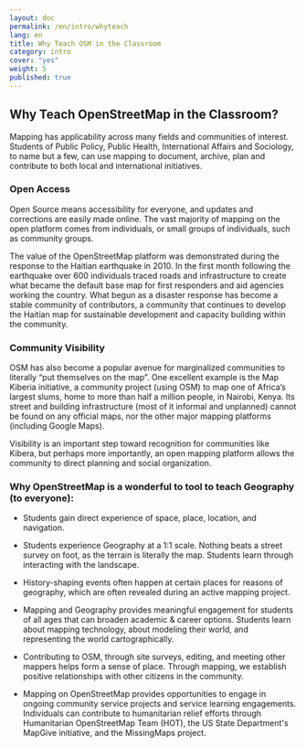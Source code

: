 ```yaml
---
layout: doc
permalink: /en/intro/whyteach
lang: en
title: Why Teach OSM in the Classroom
category: intro
cover: "yes"
weight: 5
published: true
---
```


##  Why Teach OpenStreetMap in the Classroom?

Mapping has applicability across many fields and communities of interest. Students of Public Policy, Public Health, International Affairs and Sociology, to name but a few, can use mapping to document, archive, plan and contribute to both local and international initiatives.  

### Open Access
Open Source means accessibility for everyone, and updates and corrections are easily made online. The vast majority of mapping on the open platform comes from individuals, or small groups of individuals, such as community groups.  

The value of the OpenStreetMap platform was demonstrated during the response to the Haitian earthquake in 2010. In the first month following the earthquake over 600 individuals traced roads and infrastructure to create what became the default base map for first responders and aid agencies working the country. What begun as a disaster response has become a stable community of contributors, a community that continues to develop the Haitian map for sustainable development and capacity building within the community. 

### Community Visibility
OSM has also become a popular avenue for marginalized communities to literally “put themselves on the map”. One excellent example is the Map Kiberia initiative, a community project (using OSM) to map one of Africa’s largest slums, home to more than half a million people, in Nairobi, Kenya. Its street and building infrastructure (most of it informal and unplanned) cannot be found on any official maps, nor the other major mapping platforms (including Google Maps).

Visibility is an important step toward recognition for communities like Kibera, but perhaps more importantly, an open mapping platform allows the community to direct planning and social organization.


### Why OpenStreetMap is a wonderful to tool to teach Geography (to everyone):

- Students gain direct experience of space, place, location, and navigation.

- Students experience Geography at a 1:1 scale.  Nothing beats a street survey on foot, as the terrain is literally the map. Students learn through interacting with the landscape.

- History-shaping events often happen at certain places for reasons of geography, which are often revealed during an active mapping project.

- Mapping and Geography provides meaningful engagement for students of all ages that can broaden academic & career options. Students learn about mapping technology, about modeling their world, and representing the world cartographically.

- Contributing to OSM, through site surveys, editing, and meeting other mappers helps form a sense of place. Through mapping, we establish positive relationships with other citizens in the community.

- Mapping on OpenStreetMap provides opportunities to engage in ongoing community service projects and service learning engagements. Individuals can contribute to humanitarian relief efforts through Humanitarian OpenStreetMap Team (HOT), the US State Department's MapGive initiative, and the MissingMaps project.

